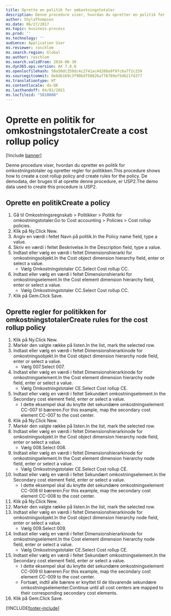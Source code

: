 ```yaml
---
title: Oprette en politik for omkostningstotaler
description: Denne procedure viser, hvordan du opretter en politik for omkostningstotaler og opretter regler for politikken.
author: ShylaThompson
ms.date: 06/27/2017
ms.topic: business-process
ms.prod: ''
ms.technology: ''
audience: Application User
ms.reviewer: roschlom
ms.search.region: Global
ms.author: roschlom
ms.search.validFrom: 2016-06-30
ms.dyn365.ops.version: AX 7.0.0
ms.openlocfilehash: 50a50dc359dc4c2741ac4d280a9f97c6a7f2c259
ms.sourcegitcommit: 0e8db169c3f90bd750826af76709ef5d621fd377
ms.translationtype: HT
ms.contentlocale: da-DK
ms.lasthandoff: 04/01/2021
ms.locfileid: "5810008"
---
```

# <a name="create-a-cost-rollup-policy"></a><span data-ttu-id="2f765-103">Oprette en politik for omkostningstotaler</span><span class="sxs-lookup"><span data-stu-id="2f765-103">Create a cost rollup policy</span></span>

[!include [banner](../../includes/banner.md)]

<span data-ttu-id="2f765-104">Denne procedure viser, hvordan du opretter en politik for omkostningstotaler og opretter regler for politikken.</span><span class="sxs-lookup"><span data-stu-id="2f765-104">This procedure shows how to create a cost rollup policy and create rules for the policy.</span></span> <span data-ttu-id="2f765-105">De demodata, der bruges til at oprette denne procedure, er USP2.</span><span class="sxs-lookup"><span data-stu-id="2f765-105">The demo data used to create this procedure is USP2.</span></span>


## <a name="create-a-policy"></a><span data-ttu-id="2f765-106">Oprette en politik</span><span class="sxs-lookup"><span data-stu-id="2f765-106">Create a policy</span></span>
1. <span data-ttu-id="2f765-107">Gå til Omkostningsregnskab > Politikker > Politik for omkostningstotaler.</span><span class="sxs-lookup"><span data-stu-id="2f765-107">Go to Cost accounting > Policies > Cost rollup policies.</span></span>
2. <span data-ttu-id="2f765-108">Klik på Ny.</span><span class="sxs-lookup"><span data-stu-id="2f765-108">Click New.</span></span>
3. <span data-ttu-id="2f765-109">Angiv en værdi i feltet Navn på politik.</span><span class="sxs-lookup"><span data-stu-id="2f765-109">In the Policy name field, type a value.</span></span>
4. <span data-ttu-id="2f765-110">Skriv en værdi i feltet Beskrivelse.</span><span class="sxs-lookup"><span data-stu-id="2f765-110">In the Description field, type a value.</span></span>
5. <span data-ttu-id="2f765-111">Indtast eller vælg en værdi i feltet Dimensionshierarki for omkostningsobjekt.</span><span class="sxs-lookup"><span data-stu-id="2f765-111">In the Cost object dimension hierarchy field, enter or select a value.</span></span>
    * <span data-ttu-id="2f765-112">Vælg Omkostningstotaler CC.</span><span class="sxs-lookup"><span data-stu-id="2f765-112">Select Cost rollup CC.</span></span>  
6. <span data-ttu-id="2f765-113">Indtast eller vælg en værdi i feltet Dimensionshierarki for omkostningselement.</span><span class="sxs-lookup"><span data-stu-id="2f765-113">In the Cost element dimension hierarchy field, enter or select a value.</span></span>
    * <span data-ttu-id="2f765-114">Vælg Omkostningstotaler CC.</span><span class="sxs-lookup"><span data-stu-id="2f765-114">Select Cost rollup CC.</span></span>  
7. <span data-ttu-id="2f765-115">Klik på Gem.</span><span class="sxs-lookup"><span data-stu-id="2f765-115">Click Save.</span></span>

## <a name="create-rules-for-the-cost-rollup-policy"></a><span data-ttu-id="2f765-116">Oprette regler for politikken for omkostningstotaler</span><span class="sxs-lookup"><span data-stu-id="2f765-116">Create rules for the cost rollup policy</span></span>
1. <span data-ttu-id="2f765-117">Klik på Ny.</span><span class="sxs-lookup"><span data-stu-id="2f765-117">Click New.</span></span>
2. <span data-ttu-id="2f765-118">Markér den valgte række på listen.</span><span class="sxs-lookup"><span data-stu-id="2f765-118">In the list, mark the selected row.</span></span>
3. <span data-ttu-id="2f765-119">Indtast eller vælg en værdi i feltet Dimensionshierarkinode for omkostningsobjekt.</span><span class="sxs-lookup"><span data-stu-id="2f765-119">In the Cost object dimension hierarchy node field, enter or select a value.</span></span>
    * <span data-ttu-id="2f765-120">Vælg 007.</span><span class="sxs-lookup"><span data-stu-id="2f765-120">Select 007.</span></span>  
4. <span data-ttu-id="2f765-121">Indtast eller vælg en værdi i feltet Dimensionshierarkinode for omkostningselement.</span><span class="sxs-lookup"><span data-stu-id="2f765-121">In the Cost element dimension hierarchy node field, enter or select a value.</span></span>
    * <span data-ttu-id="2f765-122">Vælg Omkostningstotaler CE.</span><span class="sxs-lookup"><span data-stu-id="2f765-122">Select Cost rollup CE.</span></span>  
5. <span data-ttu-id="2f765-123">Indtast eller vælg en værdi i feltet Sekundært omkostningselement.</span><span class="sxs-lookup"><span data-stu-id="2f765-123">In the Secondary cost element field, enter or select a value.</span></span>
    * <span data-ttu-id="2f765-124">I dette eksempel skal du knytte det sekundære omkostningselement CC-007 til bæreren.</span><span class="sxs-lookup"><span data-stu-id="2f765-124">For this example, map the secondary cost element CC-007 to the cost center.</span></span>  
6. <span data-ttu-id="2f765-125">Klik på Ny.</span><span class="sxs-lookup"><span data-stu-id="2f765-125">Click New.</span></span>
7. <span data-ttu-id="2f765-126">Markér den valgte række på listen.</span><span class="sxs-lookup"><span data-stu-id="2f765-126">In the list, mark the selected row.</span></span>
8. <span data-ttu-id="2f765-127">Indtast eller vælg en værdi i feltet Dimensionshierarkinode for omkostningsobjekt.</span><span class="sxs-lookup"><span data-stu-id="2f765-127">In the Cost object dimension hierarchy node field, enter or select a value.</span></span>
    * <span data-ttu-id="2f765-128">Vælg 008.</span><span class="sxs-lookup"><span data-stu-id="2f765-128">Select 008.</span></span>  
9. <span data-ttu-id="2f765-129">Indtast eller vælg en værdi i feltet Dimensionshierarkinode for omkostningselement.</span><span class="sxs-lookup"><span data-stu-id="2f765-129">In the Cost element dimension hierarchy node field, enter or select a value.</span></span>
    * <span data-ttu-id="2f765-130">Vælg Omkostningstotaler CE.</span><span class="sxs-lookup"><span data-stu-id="2f765-130">Select Cost rollup CE.</span></span>  
10. <span data-ttu-id="2f765-131">Indtast eller vælg en værdi i feltet Sekundært omkostningselement.</span><span class="sxs-lookup"><span data-stu-id="2f765-131">In the Secondary cost element field, enter or select a value.</span></span>
    * <span data-ttu-id="2f765-132">I dette eksempel skal du knytte det sekundære omkostningselement CC-008 til bæreren.</span><span class="sxs-lookup"><span data-stu-id="2f765-132">For this example, map the secondary cost element CC-008 to the cost center.</span></span>  
11. <span data-ttu-id="2f765-133">Klik på Ny.</span><span class="sxs-lookup"><span data-stu-id="2f765-133">Click New.</span></span>
12. <span data-ttu-id="2f765-134">Markér den valgte række på listen.</span><span class="sxs-lookup"><span data-stu-id="2f765-134">In the list, mark the selected row.</span></span>
13. <span data-ttu-id="2f765-135">Indtast eller vælg en værdi i feltet Dimensionshierarkinode for omkostningsobjekt.</span><span class="sxs-lookup"><span data-stu-id="2f765-135">In the Cost object dimension hierarchy node field, enter or select a value.</span></span>
    * <span data-ttu-id="2f765-136">Vælg 009.</span><span class="sxs-lookup"><span data-stu-id="2f765-136">Select 009.</span></span>  
14. <span data-ttu-id="2f765-137">Indtast eller vælg en værdi i feltet Dimensionshierarkinode for omkostningselement.</span><span class="sxs-lookup"><span data-stu-id="2f765-137">In the Cost element dimension hierarchy node field, enter or select a value.</span></span>
    * <span data-ttu-id="2f765-138">Vælg Omkostningstotaler CE.</span><span class="sxs-lookup"><span data-stu-id="2f765-138">Select Cost rollup CE.</span></span>  
15. <span data-ttu-id="2f765-139">Indtast eller vælg en værdi i feltet Sekundært omkostningselement.</span><span class="sxs-lookup"><span data-stu-id="2f765-139">In the Secondary cost element field, enter or select a value.</span></span>
    * <span data-ttu-id="2f765-140">I dette eksempel skal du knytte det sekundære omkostningselement CC-009 til bæreren.</span><span class="sxs-lookup"><span data-stu-id="2f765-140">For this example, map the secondary cost element CC-009 to the cost center.</span></span>  
    * <span data-ttu-id="2f765-141">Fortsæt, indtil alle bærere er knyttet til de tilsvarende sekundære omkostningselementer.</span><span class="sxs-lookup"><span data-stu-id="2f765-141">Continue until all cost centers are mapped to their corresponding secondary cost elements.</span></span>  
16. <span data-ttu-id="2f765-142">Klik på Gem.</span><span class="sxs-lookup"><span data-stu-id="2f765-142">Click Save.</span></span>



[!INCLUDE[footer-include](../../../includes/footer-banner.md)]